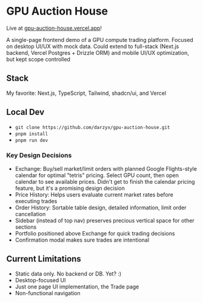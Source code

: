 # GPU Auction House

Live at [gpu-auction-house.vercel.app](https://gpu-auction-house.vercel.app)!

A single-page frontend demo of a GPU compute trading platform. Focused on desktop UI/UX with mock data. Could extend to full-stack (Next.js backend, Vercel Postgres + Drizzle ORM) and mobile UI/UX optimization, but kept scope controlled

## Stack

My favorite: Next.js, TypeScript, Tailwind, shadcn/ui, and Vercel

## Local Dev

-   `git clone https://github.com/darzyx/gpu-auction-house.git`
-   `pnpm install`
-   `pnpm run dev`

### Key Design Decisions

-   Exchange: Buy/sell market/limit orders with planned Google Flights-style calendar for optimal "tetris" pricing. Select GPU count, then open calendar to see available prices. Didn't get to finish the calendar pricing feature, but it's a promising design decision
-   Price History: Helps users evaluate current market rates before executing trades
-   Order History: Sortable table design, detailed information, limit order cancellation
-   Sidebar (instead of top nav) preserves precious vertical space for other sections
-   Portfolio positioned above Exchange for quick trading decisions
-   Confirmation modal makes sure trades are intentional

## Current Limitations

-   Static data only. No backend or DB. Yet? :)
-   Desktop-focused UI
-   Just one page UI implementation, the Trade page
-   Non-functional navigation
